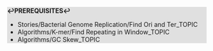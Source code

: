 <div style="margin:2em; background-color: #e0e0e0;">

<strong>↩PREREQUISITES↩</strong>

 * Stories/Bacterial Genome Replication/Find Ori and Ter_TOPIC
 * Algorithms/K-mer/Find Repeating in Window_TOPIC
 * Algorithms/GC Skew_TOPIC

</div>


